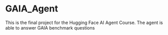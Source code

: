 # GAIA_Agent
This is the final project for the Hugging Face AI Agent Course. The agent is able to answer GAIA benchmark questions
